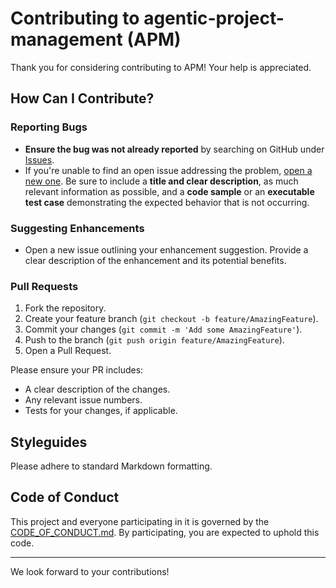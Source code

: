 # Contributing to agentic-project-management (APM)
Thank you for considering contributing to APM! Your help is appreciated.

## How Can I Contribute?

### Reporting Bugs

- **Ensure the bug was not already reported** by searching on GitHub under [Issues](https://github.com/your-username/agentic-project-management/issues).
- If you're unable to find an open issue addressing the problem, [open a new one](https://github.com/your-username/agentic-project-management/issues/new). Be sure to include a **title and clear description**, as much relevant information as possible, and a **code sample** or an **executable test case** demonstrating the expected behavior that is not occurring.

### Suggesting Enhancements

- Open a new issue outlining your enhancement suggestion. Provide a clear description of the enhancement and its potential benefits.

### Pull Requests

1. Fork the repository.
2. Create your feature branch (`git checkout -b feature/AmazingFeature`).
3. Commit your changes (`git commit -m 'Add some AmazingFeature'`).
4. Push to the branch (`git push origin feature/AmazingFeature`).
5. Open a Pull Request.

Please ensure your PR includes:
- A clear description of the changes.
- Any relevant issue numbers.
- Tests for your changes, if applicable.

## Styleguides

Please adhere to standard Markdown formatting.

## Code of Conduct

This project and everyone participating in it is governed by the [CODE_OF_CONDUCT.md](CODE_OF_CONDUCT.md). By participating, you are expected to uphold this code.

---

We look forward to your contributions!
